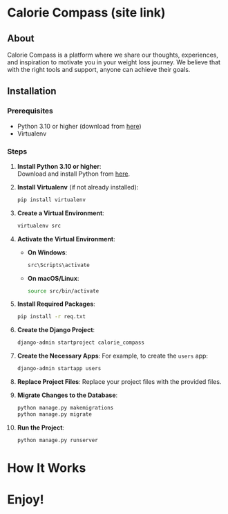 # Calorie Compass (site link)

## About

Calorie Compass is a platform where we share our thoughts, experiences, and inspiration to motivate you in your weight loss journey. We believe that with the right tools and support, anyone can achieve their goals.

## Installation

### Prerequisites

- Python 3.10 or higher (download from [here](https://www.python.org/downloads/))
- Virtualenv

### Steps

1. **Install Python 3.10 or higher**:  
   Download and install Python from [here](https://www.python.org/downloads/).

2. **Install Virtualenv** (if not already installed):

   ```sh
   pip install virtualenv

   ```

3. **Create a Virtual Environment**:

   ```sh
   virtualenv src

   ```

4. **Activate the Virtual Environment**:

   - **On Windows**:
     ```sh
     src\Scripts\activate
     ```
   - **On macOS/Linux**:
     ```sh
     source src/bin/activate
     ```

5. **Install Required Packages**:

   ```sh
   pip install -r req.txt

   ```

6. **Create the Django Project**:

   ```sh
   django-admin startproject calorie_compass

   ```

7. **Create the Necessary Apps**:
   For example, to create the `users` app:

   ```sh
   django-admin startapp users
   ```

8. **Replace Project Files**:
   Replace your project files with the provided files.

9. **Migrate Changes to the Database**:

   ```sh
   python manage.py makemigrations
   python manage.py migrate

   ```

10. **Run the Project**:
    ```sh
    python manage.py runserver
    ```

# How It Works

# Enjoy!
